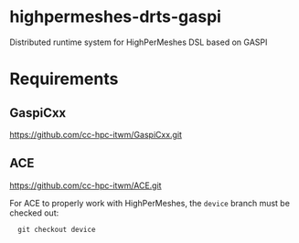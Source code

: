 # highpermeshes-drts-gaspi
Distributed runtime system for HighPerMeshes DSL based on GASPI

# Requirements

## GaspiCxx

https://github.com/cc-hpc-itwm/GaspiCxx.git

## ACE

https://github.com/cc-hpc-itwm/ACE.git


For ACE to properly work with HighPerMeshes, the `device` branch must be checked out:
```
  git checkout device
```
